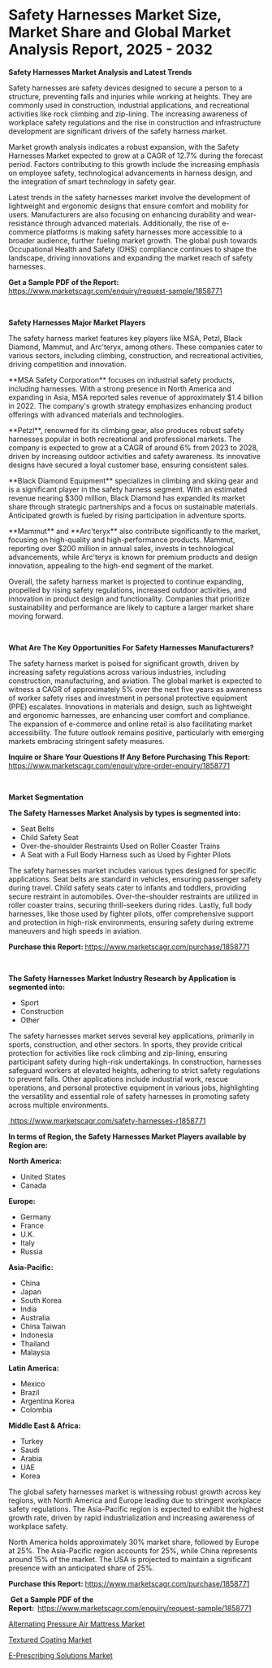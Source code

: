 <p><h1>Safety Harnesses Market Size, Market Share and Global Market Analysis Report, 2025 - 2032</h1></p><p><strong>Safety Harnesses Market Analysis and Latest Trends</strong></p>
<p><p>Safety harnesses are safety devices designed to secure a person to a structure, preventing falls and injuries while working at heights. They are commonly used in construction, industrial applications, and recreational activities like rock climbing and zip-lining. The increasing awareness of workplace safety regulations and the rise in construction and infrastructure development are significant drivers of the safety harness market.</p><p>Market growth analysis indicates a robust expansion, with the Safety Harnesses Market expected to grow at a CAGR of 12.7% during the forecast period. Factors contributing to this growth include the increasing emphasis on employee safety, technological advancements in harness design, and the integration of smart technology in safety gear.</p><p>Latest trends in the safety harnesses market involve the development of lightweight and ergonomic designs that ensure comfort and mobility for users. Manufacturers are also focusing on enhancing durability and wear-resistance through advanced materials. Additionally, the rise of e-commerce platforms is making safety harnesses more accessible to a broader audience, further fueling market growth. The global push towards Occupational Health and Safety (OHS) compliance continues to shape the landscape, driving innovations and expanding the market reach of safety harnesses.</p></p>
<p><strong>Get a Sample PDF of the Report:&nbsp;</strong> <a href="https://www.marketscagr.com/enquiry/request-sample/1858771?utm_campaign=1869&utm_medium=2&utm_source=Github&utm_content=ia&utm_term=27032025&utm_id=safety-harnesses">https://www.marketscagr.com/enquiry/request-sample/1858771</a></p>
<p>&nbsp;</p>
<p><strong>Safety Harnesses Major Market Players</strong></p>
<p><p>The safety harness market features key players like MSA, Petzl, Black Diamond, Mammut, and Arc'teryx, among others. These companies cater to various sectors, including climbing, construction, and recreational activities, driving competition and innovation.</p><p>**MSA Safety Corporation** focuses on industrial safety products, including harnesses. With a strong presence in North America and expanding in Asia, MSA reported sales revenue of approximately $1.4 billion in 2022. The company's growth strategy emphasizes enhancing product offerings with advanced materials and technologies.</p><p>**Petzl**, renowned for its climbing gear, also produces robust safety harnesses popular in both recreational and professional markets. The company is expected to grow at a CAGR of around 6% from 2023 to 2028, driven by increasing outdoor activities and safety awareness. Its innovative designs have secured a loyal customer base, ensuring consistent sales.</p><p>**Black Diamond Equipment** specializes in climbing and skiing gear and is a significant player in the safety harness segment. With an estimated revenue nearing $300 million, Black Diamond has expanded its market share through strategic partnerships and a focus on sustainable materials. Anticipated growth is fueled by rising participation in adventure sports.</p><p>**Mammut** and **Arc'teryx** also contribute significantly to the market, focusing on high-quality and high-performance products. Mammut, reporting over $200 million in annual sales, invests in technological advancements, while Arc'teryx is known for premium products and design innovation, appealing to the high-end segment of the market.</p><p>Overall, the safety harness market is projected to continue expanding, propelled by rising safety regulations, increased outdoor activities, and innovation in product design and functionality. Companies that prioritize sustainability and performance are likely to capture a larger market share moving forward.</p></p>
<p>&nbsp;</p>
<p><strong>What Are The Key Opportunities For Safety Harnesses Manufacturers?</strong></p>
<p><p>The safety harness market is poised for significant growth, driven by increasing safety regulations across various industries, including construction, manufacturing, and aviation. The global market is expected to witness a CAGR of approximately 5% over the next five years as awareness of worker safety rises and investment in personal protective equipment (PPE) escalates. Innovations in materials and design, such as lightweight and ergonomic harnesses, are enhancing user comfort and compliance. The expansion of e-commerce and online retail is also facilitating market accessibility. The future outlook remains positive, particularly with emerging markets embracing stringent safety measures.</p></p>
<p><strong>Inquire or Share Your Questions If Any Before Purchasing This Report:</strong> <a href="https://www.marketscagr.com/enquiry/pre-order-enquiry/1858771?utm_campaign=1869&utm_medium=2&utm_source=Github&utm_content=ia&utm_term=27032025&utm_id=safety-harnesses">https://www.marketscagr.com/enquiry/pre-order-enquiry/1858771</a></p>
<p>&nbsp;</p>
<p><strong>Market Segmentation</strong></p>
<p><strong>The Safety Harnesses Market Analysis by types is segmented into:</strong></p>
<p><ul><li>Seat Belts</li><li>Child Safety Seat</li><li>Over-the-shoulder Restraints Used on Roller Coaster Trains</li><li>A Seat with a Full Body Harness such as Used by Fighter Pilots</li></ul></p>
<p><p>The safety harnesses market includes various types designed for specific applications. Seat belts are standard in vehicles, ensuring passenger safety during travel. Child safety seats cater to infants and toddlers, providing secure restraint in automobiles. Over-the-shoulder restraints are utilized in roller coaster trains, securing thrill-seekers during rides. Lastly, full body harnesses, like those used by fighter pilots, offer comprehensive support and protection in high-risk environments, ensuring safety during extreme maneuvers and high speeds in aviation.</p></p>
<p><strong>Purchase this Report:&nbsp;</strong><a href="https://www.marketscagr.com/purchase/1858771?utm_campaign=1869&utm_medium=2&utm_source=Github&utm_content=ia&utm_term=27032025&utm_id=safety-harnesses">https://www.marketscagr.com/purchase/1858771</a></p>
<p>&nbsp;</p>
<p><strong>The Safety Harnesses Market Industry Research by Application is segmented into:</strong></p>
<p><ul><li>Sport</li><li>Construction</li><li>Other</li></ul></p>
<p><p>The safety harnesses market serves several key applications, primarily in sports, construction, and other sectors. In sports, they provide critical protection for activities like rock climbing and zip-lining, ensuring participant safety during high-risk undertakings. In construction, harnesses safeguard workers at elevated heights, adhering to strict safety regulations to prevent falls. Other applications include industrial work, rescue operations, and personal protective equipment in various jobs, highlighting the versatility and essential role of safety harnesses in promoting safety across multiple environments.</p></p>
<p><a href="https://www.marketscagr.com/safety-harnesses-r1858771?utm_campaign=1869&utm_medium=2&utm_source=Github&utm_content=ia&utm_term=27032025&utm_id=safety-harnesses">&nbsp;https://www.marketscagr.com/safety-harnesses-r1858771</a></p>
<p><strong>In terms of Region, the Safety Harnesses Market Players available by Region are:</strong></p>
<p>
    <p> <strong> North America: </strong>
        <ul>
            <li>United States</li>
            <li>Canada</li>
        </ul>
        </p> 
    <p> <strong> Europe: </strong>
        <ul>
            <li>Germany</li>
            <li>France</li>
            <li>U.K.</li>
            <li>Italy</li>
            <li>Russia</li>
        </ul>
        </p> 
    <p> <strong> Asia-Pacific: </strong>
        <ul>
            <li>China</li>
            <li>Japan</li>
            <li>South Korea</li>
            <li>India</li>
            <li>Australia</li>
            <li>China Taiwan</li>
            <li>Indonesia</li>
            <li>Thailand</li>
            <li>Malaysia</li>
        </ul>
        </p> 
    <p> <strong> Latin America: </strong>
        <ul>
            <li>Mexico</li>
            <li>Brazil</li>
            <li>Argentina Korea</li>
            <li>Colombia</li>
        </ul>
        </p> 
    <p> <strong> Middle East & Africa: </strong>
        <ul>
            <li>Turkey</li>
            <li>Saudi</li>
            <li>Arabia</li>
            <li>UAE</li>
            <li>Korea</li>
        </ul>
    </p>
    </p>
<p><p>The global safety harnesses market is witnessing robust growth across key regions, with North America and Europe leading due to stringent workplace safety regulations. The Asia-Pacific region is expected to exhibit the highest growth rate, driven by rapid industrialization and increasing awareness of workplace safety. </p><p>North America holds approximately 30% market share, followed by Europe at 25%. The Asia-Pacific region accounts for 25%, while China represents around 15% of the market. The USA is projected to maintain a significant presence with an anticipated share of 25%.</p></p>
<p><strong>Purchase this Report: </strong><a href="https://www.marketscagr.com/purchase/1858771?utm_campaign=1869&utm_medium=2&utm_source=Github&utm_content=ia&utm_term=27032025&utm_id=safety-harnesses">https://www.marketscagr.com/purchase/1858771</a></p>
<p>&nbsp;<strong>Get a Sample PDF of the Report:&nbsp;&nbsp;</strong><a href="https://www.marketscagr.com/enquiry/request-sample/1858771?utm_campaign=1869&utm_medium=2&utm_source=Github&utm_content=ia&utm_term=27032025&utm_id=safety-harnesses">https://www.marketscagr.com/enquiry/request-sample/1858771</a></p>
<p><strong></strong></p>
<p><p><a href="https://github.com/ekerswenzlb0/Market-Research-Report-List-1/blob/main/alternating-pressure-air-mattress-market.md?utm_campaign=1869&utm_medium=2&utm_source=Github&utm_content=ia&utm_term=27032025&utm_id=safety-harnesses">Alternating Pressure Air Mattress Market</a></p><p><a href="https://github.com/provorikovar/Market-Research-Report-List-7/blob/main/textured-coating-market.md?utm_campaign=1869&utm_medium=2&utm_source=Github&utm_content=ia&utm_term=27032025&utm_id=safety-harnesses">Textured Coating Market</a></p><p><a href="https://github.com/CliffMedina6/Market-Research-Report-List-7/blob/main/e-prescribing-solutions-market.md?utm_campaign=1869&utm_medium=2&utm_source=Github&utm_content=ia&utm_term=27032025&utm_id=safety-harnesses">E-Prescribing Solutions Market</a></p></p>
